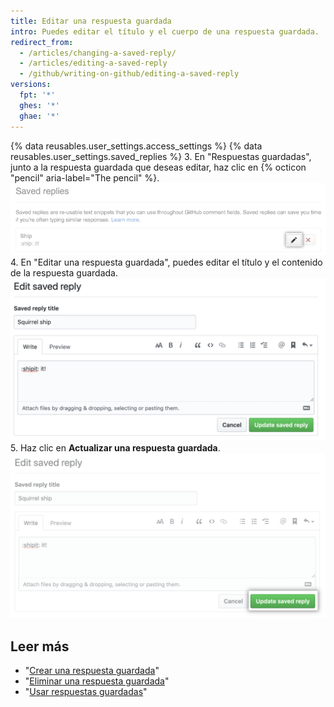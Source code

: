 ```yaml
---
title: Editar una respuesta guardada
intro: Puedes editar el título y el cuerpo de una respuesta guardada.
redirect_from:
  - /articles/changing-a-saved-reply/
  - /articles/editing-a-saved-reply
  - /github/writing-on-github/editing-a-saved-reply
versions:
  fpt: '*'
  ghes: '*'
  ghae: '*'
---
```


{% data reusables.user_settings.access_settings %}
{% data reusables.user_settings.saved_replies %}
3. En "Respuestas guardadas", junto a la respuesta guardada que deseas editar, haz clic en {% octicon "pencil" aria-label="The pencil" %}.  
   ![Editar una respuesta guardada](/assets/images/help/settings/saved-replies-edit-existing.png)
4. En "Editar una respuesta guardada", puedes editar el título y el contenido de la respuesta guardada. ![Editar título y contenido](/assets/images/help/settings/saved-replies-edit-existing-content.png)
5. Haz clic en **Actualizar una respuesta guardada**. ![Actualizar una respuesta guardada](/assets/images/help/settings/saved-replies-save-edit.png)

## Leer más

- "[Crear una respuesta guardada](/articles/creating-a-saved-reply)"
- "[Eliminar una respuesta guardada](/articles/deleting-a-saved-reply)"
- "[Usar respuestas guardadas](/articles/using-saved-replies)"
